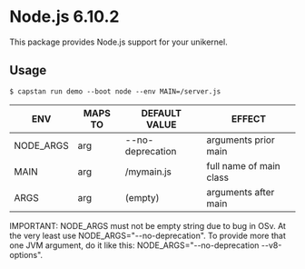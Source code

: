 # Node.js 6.10.2
This package provides Node.js support for your unikernel.

## Usage
```
$ capstan run demo --boot node --env MAIN=/server.js
```
| ENV       |  MAPS TO     | DEFAULT VALUE    | EFFECT
|-----------|--------------|------------------|--------
| NODE_ARGS | arg          | --no-deprecation | arguments prior main
| MAIN      | arg          | /mymain.js       | full name of main class
| ARGS      | arg          | (empty)          | arguments after main

IMPORTANT: NODE_ARGS must not be empty string due to bug in OSv. At the very least use NODE_ARGS="--no-deprecation".
To provide more that one JVM argument, do it like this: NODE_ARGS="--no-deprecation --v8-options".
